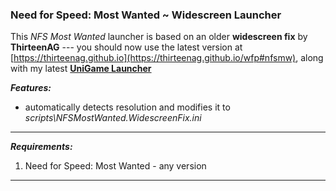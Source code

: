 ### Need for Speed: Most Wanted ~ Widescreen Launcher 

This *NFS Most Wanted* launcher is based on an older **widescreen fix** by **ThirteenAG** --- you should now use the latest version at [https://thirteenag.github.io](https://thirteenag.github.io/wfp#nfsmw), along with my latest [**UniGame Launcher**](https://github.com/alex47exe/UniGame-Launcher/releases)

***Features:***

- automatically detects resolution and modifies it to *scripts\NFSMostWanted.WidescreenFix.ini*

------

***Requirements:***

1. Need for Speed: Most Wanted - any version

------

